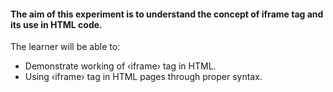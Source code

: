 #### The aim of this experiment is to understand the concept of iframe tag and its use in HTML code.

The learner will be able to:

- Demonstrate working of ‹iframe› tag in HTML.
- Using ‹iframe› tag in HTML pages through proper syntax.
